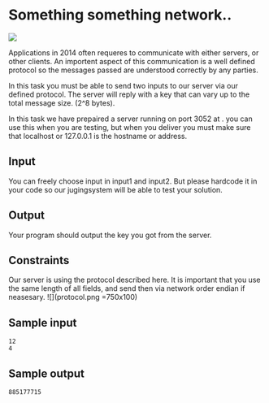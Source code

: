 # Something something network..
![](../images/X.jpg)

Applications in 2014 often requeres to communicate with either servers, or 
other clients. An importent aspect of this communication is a well defined
protocol so the messages passed are understood correctly by any parties.

In this task you must be able to send two inputs to our server via our defined
protocol. The server will reply with a key that can vary up to the total message
size. (2^8 bytes).

In this task we have prepaired a server running on port 3052 at <this server>.
you can use this when you are testing, but when you deliver you must make
sure that localhost or 127.0.0.1 is the hostname or address.

## Input
You can freely choose input in input1 and input2. But please hardcode it
in your code so our jugingsystem will be able to test your solution.

## Output
Your program should output the key you got from the server.

## Constraints

Our server is using the protocol described here. It is important that you use 
the same length of all fields, and send then via network order endian if 
neasesary. 
![](protocol.png =750x100)

## Sample input
```
12
4
```

## Sample output
```
885177715
```
